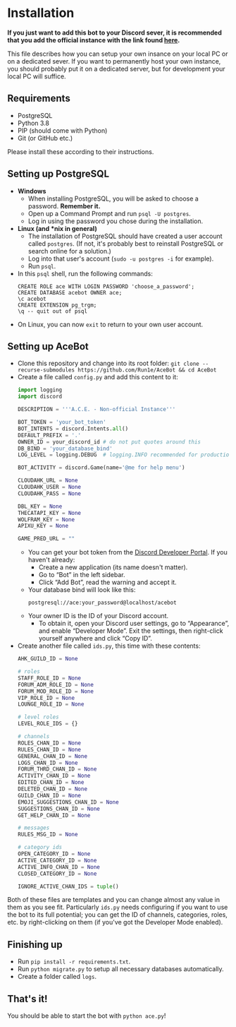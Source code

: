 # Installation

**If you just want to add this bot to your Discord sever,
it is recommended that you add the official instance
with the link found [here](README.md#installing-the-bot).**

This file describes how you can setup your own insance
on your local PC or on a dedicated sever.
If you want to permanently host your own instance,
you should probably put it on a dedicated server,
but for development your local PC will suffice.

## Requirements

* PostgreSQL
* Python 3.8
* PIP (should come with Python)
* Git (or GitHub etc.)

Please install these according to their instructions.

## Setting up PostgreSQL

* **Windows**
  * When installing PostgreSQL, you will be asked to choose a password. **Remember it.**
  * Open up a Command Prompt and run `psql -U postgres`.
  * Log in using the password you chose during the installation.
* **Linux (and \*nix in general)**
  * The installation of PostgreSQL should have created a user account called `postgres`.
    (If not, it's probably best to reinstall PostgreSQL or search online for a solution.)
  * Log into that user's account (`sudo -u postgres -i` for example).
  * Run `psql`.
* In this `psql` shell, run the following commands:
  ```postgresql
  CREATE ROLE ace WITH LOGIN PASSWORD 'choose_a_password';
  CREATE DATABASE acebot OWNER ace;
  \c acebot
  CREATE EXTENSION pg_trgm;
  \q -- quit out of psql
  ```
* On Linux, you can now `exit` to return to your own user account.

## Setting up AceBot

* Clone this repository and change into its root folder:
  `git clone --recurse-submodules https://github.com/Run1e/AceBot && cd AceBot`
* Create a file called `config.py` and add this content to it:
  ```python
  import logging
  import discord

  DESCRIPTION = '''A.C.E. - Non-official Instance'''

  BOT_TOKEN = 'your_bot_token'
  BOT_INTENTS = discord.Intents.all()
  DEFAULT_PREFIX = '.'
  OWNER_ID = your_discord_id # do not put quotes around this
  DB_BIND = 'your_database_bind'
  LOG_LEVEL = logging.DEBUG  # logging.INFO recommended for production

  BOT_ACTIVITY = discord.Game(name='@me for help menu')

  CLOUDAHK_URL = None
  CLOUDAHK_USER = None
  CLOUDAHK_PASS = None

  DBL_KEY = None
  THECATAPI_KEY = None
  WOLFRAM_KEY = None
  APIXU_KEY = None

  GAME_PRED_URL = ""
  ```
  * You can get your bot token from the [Discord Developer Portal](https://discord.com/developers/applications).
    If you haven't already:
    * Create a new application (its name doesn't matter).
    * Go to “Bot” in the left sidebar.
    * Click “Add Bot”, read the warning and accept it.
  * Your database bind will look like this:
    ```
    postgresql://ace:your_password@localhost/acebot
    ```
  * Your owner ID is the ID of your Discord account.
    * To obtain it, open your Discord user settings, go to “Appearance”, and enable “Developer Mode”.
      Exit the settings, then right-click yourself anywhere and click “Copy ID”.
* Create another file called `ids.py`, this time with these contents:
  ```python
  AHK_GUILD_ID = None

  # roles
  STAFF_ROLE_ID = None
  FORUM_ADM_ROLE_ID = None
  FORUM_MOD_ROLE_ID = None
  VIP_ROLE_ID = None
  LOUNGE_ROLE_ID = None

  # level roles
  LEVEL_ROLE_IDS = {}

  # channels
  ROLES_CHAN_ID = None
  RULES_CHAN_ID = None
  GENERAL_CHAN_ID = None
  LOGS_CHAN_ID = None
  FORUM_THRD_CHAN_ID = None
  ACTIVITY_CHAN_ID = None
  EDITED_CHAN_ID = None
  DELETED_CHAN_ID = None
  GUILD_CHAN_ID = None
  EMOJI_SUGGESTIONS_CHAN_ID = None
  SUGGESTIONS_CHAN_ID = None
  GET_HELP_CHAN_ID = None

  # messages
  RULES_MSG_ID = None

  # category ids
  OPEN_CATEGORY_ID = None
  ACTIVE_CATEGORY_ID = None
  ACTIVE_INFO_CHAN_ID = None
  CLOSED_CATEGORY_ID = None

  IGNORE_ACTIVE_CHAN_IDS = tuple()
  ```
Both of these files are templates and you can change almost any value in them as you see fit.
Particularly `ids.py` needs configuring if you want to use the bot to its full potential;
you can get the ID of channels, categories, roles, etc. by right-clicking on them
(if you've got the Developer Mode enabled).

## Finishing up

* Run `pip install -r requirements.txt`.
* Run `python migrate.py` to setup all necessary databases automatically.
* Create a folder called `logs`.

## That's it!

You should be able to start the bot with `python ace.py`!
